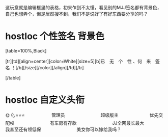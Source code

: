 这玩意就是编辑框里的表格，初来乍到不太懂，看见别的MJJ签名都有背景色，
自己也想弄个，但是居然搜不到，我们不是说好了有好东西要分享的吗？

# hostloc 个性签名 背景色


[table=100%,Black]

[tr][td][align=center][color=White][size=5][b]已　无　个　性 、何　来　签　名 ！[/b][/size][/color][/align][/td][/tr]

[/table]


#
#
#


# hostloc 自定义头衔	

🌞 🌜⭐⭐⭐　　　　　　管理员　　　　　　　　超级版主　　　　　　　优先交配权　　　　　　　　有车房有存款　　　　　　　　JJ全网最长最大　　　　　　　　我甚至还有领低保　　　　　　　　美女你可以嫁给我吗？
